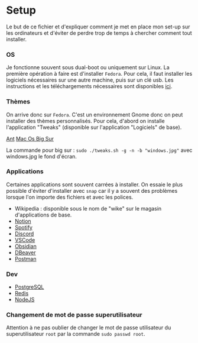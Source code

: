 # Setup 
Le but de ce fichier et d'expliquer comment je met en place mon set-up sur les ordinateurs et d'éviter de perdre trop de temps à chercher comment tout installer. 

### OS 
Je fonctionne souvent sous dual-boot ou uniquement sur Linux. 
La première opération à faire est d'installer `Fedora`. Pour cela, il faut installer les logiciels nécessaires sur une autre machine, puis sur un clé usb. Les instructions et les téléchargements nécessaires sont disponibles [ici](https://getfedora.org/fr/workstation/download/). 

### Thèmes 
On arrive donc sur `Fedora`. C'est un environnement Gnome donc on peut installer des thèmes personnalisés. 
Pour cela, d'abord on installe l'application "Tweaks" (disponible sur l'application "Logiciels" de base). 

[Ant](https://www.gnome-look.org/p/1099856)
[Mac Os Big Sur](https://github.com/vinceliuice/WhiteSur-gtk-theme)

La commande pour big sur : `sudo ./tweaks.sh -g -n -b "windows.jpg"` avec windows.jpg le fond d'écran.

### Applications 
Certaines applications sont souvent carrées à installer. 
On essaie le plus possible d'éviter d'installer avec `snap` car il y a souvent des problèmes lorsque l'on importe des fichiers et avec les polices. 

- Wikipedia : disponible sous le nom de "wike" sur le magasin d'applications de base. 
- [Notion](https://snapcraft.io/notion-snap)
- [Spotify](https://snapcraft.io/spotify)
- [Discord](https://itsfoss.com/install-discord-fedora/)
- [VSCode](https://code.visualstudio.com/docs/setup/linux)
- [Obsidian](https://flathub.org/apps/details/md.obsidian.Obsidian)
- [DBeaver](https://dbeaver.io/download/)
- [Postman](https://snapcraft.io/install/postman/fedora#install)

### Dev
- [PostgreSQL](https://doc.fedora-fr.org/wiki/Installation_et_configuration_de_PostgreSQL)
- [Redis](https://computingforgeeks.com/how-to-install-redis-on-fedora/)
- [NodeJS](https://developer.fedoraproject.org/tech/languages/nodejs/nodejs.html)

### Changement de mot de passe superutilisateur 
Attention à ne pas oublier de changer le mot de passe utilisateur du superutilisateur `root` par la commande `sudo passwd root`. 
